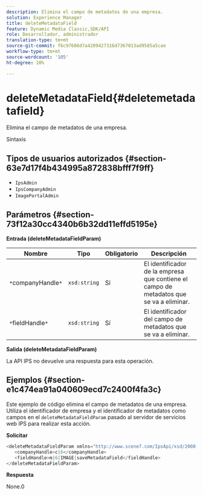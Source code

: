 ```yaml
---
description: Elimina el campo de metadatos de una empresa.
solution: Experience Manager
title: deleteMetadataField
feature: Dynamic Media Classic,SDK/API
role: Desarrollador, administrador
translation-type: tm+mt
source-git-commit: f6c97606d7a4209427316d7367013ad9585a5cae
workflow-type: tm+mt
source-wordcount: '105'
ht-degree: 10%

---
```



# deleteMetadataField{#deletemetadatafield}

Elimina el campo de metadatos de una empresa.

Sintaxis

## Tipos de usuarios autorizados {#section-63e7d17f4b434995a872838bfff7f9ff}

* `IpsAdmin`
* `IpsCompanyAdmin`
* `ImagePortalAdmin`

## Parámetros {#section-73f12a30cc4340b6b32dd11effd5195e}

**Entrada (deleteMetadataFieldParam)**

| Nombre | Tipo | Obligatorio | Descripción |
|---|---|---|---|
| `*`companyHandle`*` | `xsd:string` | Sí | El identificador de la empresa que contiene el campo de metadatos que se va a eliminar. |
| `*`fieldHandle`*` | `xsd:string` | Sí | El identificador del campo de metadatos que se va a eliminar. |

**Salida (deleteMetadataFieldParam)**

La API IPS no devuelve una respuesta para esta operación.

## Ejemplos {#section-e1c474ea91a040609ecd7c2400f4fa3c}

Este ejemplo de código elimina el campo de metadatos de una empresa. Utiliza el identificador de empresa y el identificador de metadatos como campos en el `deleteMetadataFieldParam` pasado al servidor de servicios web IPS para realizar esta acción.

**Solicitar**

```java
<deleteMetadataFieldParam xmlns="http://www.scene7.com/IpsApi/xsd/2008-01-15">
   <companyHandle>c|6</companyHandle>
   <fieldHandle>m|6|IMAGE|saveMetadataField</fieldHandle>
</deleteMetadataFieldParam>
```

**Respuesta**

None.0
